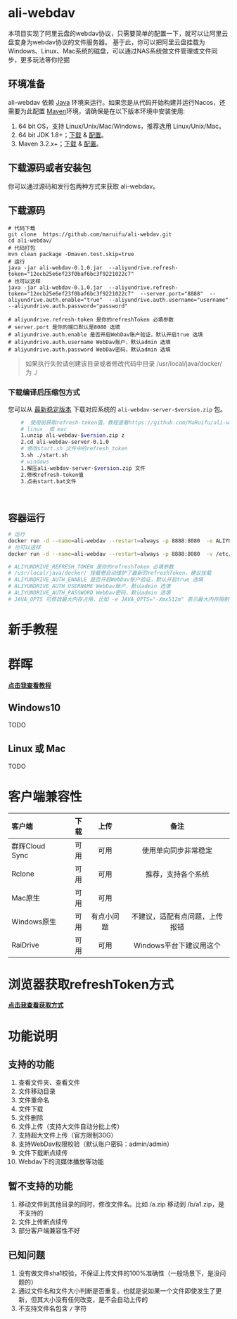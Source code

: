 # ali-webdav
本项目实现了阿里云盘的webdav协议，只需要简单的配置一下，就可以让阿里云盘变身为webdav协议的文件服务器。
基于此，你可以把阿里云盘挂载为Windows、Linux、Mac系统的磁盘，可以通过NAS系统做文件管理或文件同步，更多玩法等你挖掘


## 环境准备

ali-webdav 依赖 [Java](https://docs.oracle.com/cd/E19182-01/820-7851/inst_cli_jdk_javahome_t/) 环境来运行。如果您是从代码开始构建并运行Nacos，还需要为此配置 [Maven](https://maven.apache.org/index.html)环境，请确保是在以下版本环境中安装使用:

1. 64 bit OS，支持 Linux/Unix/Mac/Windows，推荐选用 Linux/Unix/Mac。
2. 64 bit JDK 1.8+；[下载](http://www.oracle.com/technetwork/java/javase/downloads/jdk8-downloads-2133151.html) & [配置](https://docs.oracle.com/cd/E19182-01/820-7851/inst_cli_jdk_javahome_t/)。
3. Maven 3.2.x+；[下载](https://maven.apache.org/download.cgi) & [配置](https://maven.apache.org/settings.html)。

## 下载源码或者安装包

你可以通过源码和发行包两种方式来获取 ali-webdav。

## 下载源码

```
# 代码下载 
git clone  https://github.com/maruifu/ali-webdav.git
cd ali-webdav/
# 代码打包 
mvn clean package -Dmaven.test.skip=true
# 运行
java -jar ali-webdav-0.1.0.jar  --aliyundrive.refresh-token="12ecb25e6ef23f0baf6bc3f9221022c7"  
# 也可以这样
java -jar ali-webdav-0.1.0.jar  --aliyundrive.refresh-token="12ecb25e6ef23f0baf6bc3f9221022c7"  --server.port="8888"  --aliyundrive.auth.enable="true"  --aliyundrive.auth.username="username"  --aliyundrive.auth.password="password"

# aliyundrive.refresh-token 是你的refreshToken 必填参数
# server.port 是你的端口默认是8080 选填
# aliyundrive.auth.enable 是否开启WebDav账户验证，默认开启true 选填
# aliyundrive.auth.username WebDav账户，默认admin 选填
# aliyundrive.auth.password WebDav密码，默认admin 选填

```
> 如果执行失败请创建该目录或者修改代码中目录   /usr/local/java/docker/ 为 ./

### 下载编译后压缩包方式

您可以从 [最新稳定版本](https://github.com/MaRuifu/ali-webdav/releases) 下载对应系统的 `ali-webdav-server-$version.zip` 包。


```bash
    #  使用前获取refresh-token值，教程查看https://github.com/MaRuifu/ali-webdav/blob/main/tutorial/getToken.md
    # linux  或 mac 
    1.unzip ali-webdav-$version.zip z
    2.cd ali-webdav-server-0.1.0
    # 修改start.sh 文件中的refresh_token
    3.sh ./start.sh
    # windows
    1.解压ali-webdav-server-$version.zip 文件
    2.修改refresh-token值
    3.点击start.bat文件

  
```





## 容器运行
```bash
# 运行
docker run -d --name=ali-webdav --restart=always -p 8888:8080  -e ALIYUNDRIVE_REFRESH_TOKEN="12ecb25e6ef23f0baf6bc3f9221022c7"xiaomageit/ali-webdav:0.1.0
# 也可以这样
docker run -d --name=ali-webdav --restart=always -p 8888:8080  -v /etc/localtime:/etc/localtime -v /Users/maruifu/work/temp/:/usr/local/java/docker/ -e TZ="Asia/Shanghai" -e ALIYUNDRIVE_REFRESH_TOKEN="12ecb25e6ef23f0baf6bc3f9221022c7" -e ALIYUNDRIVE_AUTH_PASSWORD="admin" -e JAVA_OPTS="-Xmx1g" xiaomageit/ali-webdav:0.1.0

# ALIYUNDRIVE_REFRESH_TOKEN 是你的refreshToken 必填参数
# /usr/local/java/docker/ 挂载卷自动维护了最新的refreshToken，建议挂载
# ALIYUNDRIVE_AUTH_ENABLE 是否开启WebDav账户验证，默认开启true 选填
# ALIYUNDRIVE_AUTH_USERNAME WebDav账户，默认admin 选填
# ALIYUNDRIVE_AUTH_PASSWORD WebDav密码，默认admin 选填
# JAVA_OPTS 可修改最大内存占用，比如 -e JAVA_OPTS="-Xmx512m" 表示最大内存限制为512m
```



# 新手教程
# 群晖

**[点击我查看教程](./tutorial/synology.md)**


## Windows10
TODO

## Linux 或 Mac
TODO


# 客户端兼容性
| 客户端         | 下载 |    上传    |              备注              |
| :------------- | ---: | :--------: | :----------------------------: |
| 群辉Cloud Sync | 可用 |    可用    |      使用单向同步非常稳定      |
| Rclone         | 可用 |    可用    |       推荐，支持各个系统       |
| Mac原生        | 可用 |    可用    |                                |
| Windows原生    | 可用 | 有点小问题 | 不建议，适配有点问题，上传报错 |
| RaiDrive       | 可用 |    可用    |    Windows平台下建议用这个     |


# 浏览器获取refreshToken方式

**[点击我查看获取方式](./tutorial/getToken.md)**

# 功能说明
## 支持的功能
1. 查看文件夹、查看文件
2. 文件移动目录
3. 文件重命名
4. 文件下载
5. 文件删除
6. 文件上传（支持大文件自动分批上传）
7. 支持超大文件上传（官方限制30G）
8. 支持WebDav权限校验（默认账户密码：admin/admin）
9. 文件下载断点续传
10. Webdav下的流媒体播放等功能
## 暂不支持的功能
1. 移动文件到其他目录的同时，修改文件名。比如 /a.zip 移动到 /b/a1.zip，是不支持的
2. 文件上传断点续传
3. 部分客户端兼容性不好
## 已知问题
1. 没有做文件sha1校验，不保证上传文件的100%准确性（一般场景下，是没问题的）
2. 通过文件名和文件大小判断是否重复。也就是说如果一个文件即使发生了更新，但其大小没有任何改变，是不会自动上传的
3. 不支持文件名包含 `/` 字符  

